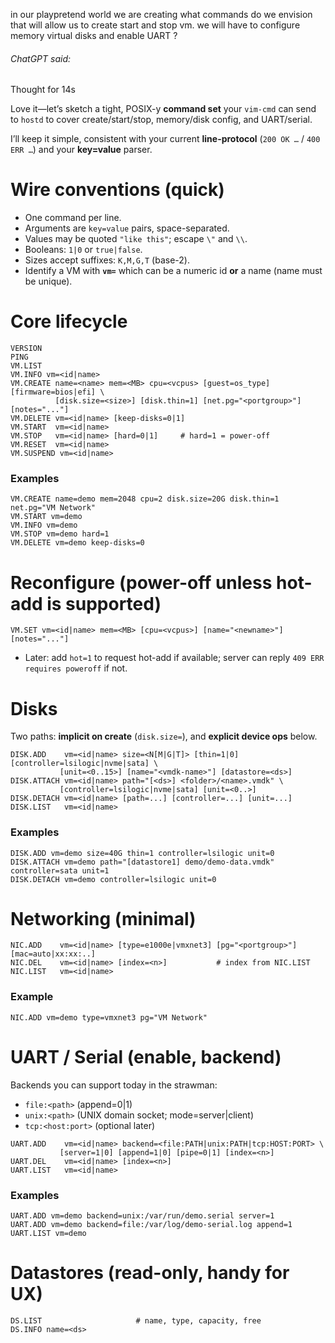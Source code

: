 in our playpretend world we are creating what commands do we envision that will allow us to create start and stop vm.  we will have to configure memory virtual disks and enable UART ?

###### ChatGPT said:

Thought for 14s

Love it—let’s sketch a tight, POSIX-y **command set** your `vim-cmd` can send to `hostd` to cover create/start/stop, memory/disk config, and UART/serial.

I’ll keep it simple, consistent with your current **line-protocol** (`200 OK …` / `400 ERR …`) and your **key=value** parser.

# Wire conventions (quick)

- One command per line.
- Arguments are `key=value` pairs, space-separated.
- Values may be quoted `"like this"`; escape `\"` and `\\`.
- Booleans: `1|0` or `true|false`.
- Sizes accept suffixes: `K,M,G,T` (base-2).
- Identify a VM with **`vm=`** which can be a numeric id **or** a name (name must be unique).

# Core lifecycle

```
VERSION
PING
VM.LIST
VM.INFO vm=<id|name>
VM.CREATE name=<name> mem=<MB> cpu=<vcpus> [guest=os_type] [firmware=bios|efi] \
          [disk.size=<size>] [disk.thin=1] [net.pg="<portgroup>"] [notes="..."]
VM.DELETE vm=<id|name> [keep-disks=0|1]
VM.START  vm=<id|name>
VM.STOP   vm=<id|name> [hard=0|1]     # hard=1 = power-off
VM.RESET  vm=<id|name>
VM.SUSPEND vm=<id|name>
```

### Examples

```
VM.CREATE name=demo mem=2048 cpu=2 disk.size=20G disk.thin=1 net.pg="VM Network"
VM.START vm=demo
VM.INFO vm=demo
VM.STOP vm=demo hard=1
VM.DELETE vm=demo keep-disks=0
```

# Reconfigure (power-off unless hot-add is supported)

```
VM.SET vm=<id|name> mem=<MB> [cpu=<vcpus>] [name="<newname>"] [notes="..."]
```

- Later: add `hot=1` to request hot-add if available; server can reply `409 ERR requires poweroff` if not.

# Disks

Two paths: **implicit on create** (`disk.size=`), and **explicit device ops** below.

```
DISK.ADD    vm=<id|name> size=<N[M|G|T]> [thin=1|0] [controller=lsilogic|nvme|sata] \
           [unit=<0..15>] [name="<vmdk-name>"] [datastore=<ds>]
DISK.ATTACH vm=<id|name> path="[<ds>] <folder>/<name>.vmdk" \
           [controller=lsilogic|nvme|sata] [unit=<0..>] 
DISK.DETACH vm=<id|name> [path=...] [controller=...] [unit=...]
DISK.LIST   vm=<id|name>
```

### Examples

```
DISK.ADD vm=demo size=40G thin=1 controller=lsilogic unit=0
DISK.ATTACH vm=demo path="[datastore1] demo/demo-data.vmdk" controller=sata unit=1
DISK.DETACH vm=demo controller=lsilogic unit=0
```

# Networking (minimal)

```
NIC.ADD    vm=<id|name> [type=e1000e|vmxnet3] [pg="<portgroup>"] [mac=auto|xx:xx:..]
NIC.DEL    vm=<id|name> [index=<n>]           # index from NIC.LIST
NIC.LIST   vm=<id|name>
```

### Example

```
NIC.ADD vm=demo type=vmxnet3 pg="VM Network"
```

# UART / Serial (enable, backend)

Backends you can support today in the strawman:

- `file:<path>`  (append=0|1)
- `unix:<path>`  (UNIX domain socket; mode=server|client)
- `tcp:<host:port>` (optional later)

```
UART.ADD    vm=<id|name> backend=<file:PATH|unix:PATH|tcp:HOST:PORT> \
           [server=1|0] [append=1|0] [pipe=0|1] [index=<n>]
UART.DEL    vm=<id|name> [index=<n>]
UART.LIST   vm=<id|name>
```

### Examples

```
UART.ADD vm=demo backend=unix:/var/run/demo.serial server=1
UART.ADD vm=demo backend=file:/var/log/demo-serial.log append=1
UART.LIST vm=demo
```

# Datastores (read-only, handy for UX)

```
DS.LIST                     # name, type, capacity, free
DS.INFO name=<ds>
```
